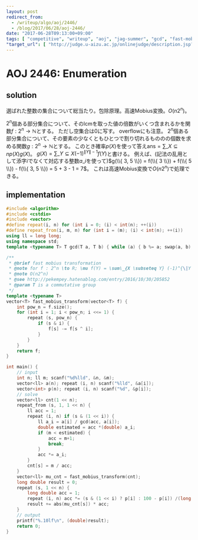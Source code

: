 ```yaml
---
layout: post
redirect_from:
  - /writeup/algo/aoj/2446/
  - /blog/2017/06/28/aoj-2446/
date: "2017-06-28T09:13:00+09:00"
tags: [ "competitive", "writeup", "aoj", "jag-summer", "gcd", "fast-mobius-transformation", "inclusion-exclusion-principle" ]
"target_url": [ "http://judge.u-aizu.ac.jp/onlinejudge/description.jsp?id=2446" ]
---
```


# AOJ 2446: Enumeration

## solution

選ばれた整数の集合について総当たり。包除原理。高速Mobius変換。$O(n2^n)$。

$2^n$個ある部分集合について、そのlcmを取った値の倍数がいくつ含まれるかを関数$f : 2^n \to \mathbb{N}$とする。
ただし空集合は$0$に写す。
overflowにも注意。
$2^n$個ある部分集合について、その要素の少なくともひとつで割り切れるもののの個数を求める関数$g : 2^n \to \mathbb{N}$とする。
このとき確率$p(X)$を使って答え$\mathrm{ans} = \sum\_{X \subseteq n} p(X)g(X)$。
$g(X) = \sum\_{Y \subseteq X} (-1)^{\|Y\|-1} f(Y)$と書ける。
例えば、(記法の乱用として添字$i$でなくて対応する整数$a\_i$を使って)$g(\\{ 3, 5 \\}) = f(\\{ 3 \\}) + f(\\{ 5 \\}) - f(\\{ 3, 5 \\}) = 5 + 3 - 1  = 7$。
これは高速Mobius変換で$O(n2^n)$で処理できる。


## implementation

``` c++
#include <algorithm>
#include <cstdio>
#include <vector>
#define repeat(i, n) for (int i = 0; (i) < int(n); ++(i))
#define repeat_from(i, m, n) for (int i = (m); (i) < int(n); ++(i))
using ll = long long;
using namespace std;
template <typename T> T gcd(T a, T b) { while (a) { b %= a; swap(a, b); } return b; }

/**
 * @brief fast mobius transformation
 * @note for f : 2^n \to R; \mu f(Y) = \sum\_{X \subseteq Y} (-1)^{\|Y \setminues X\|} f(X)
 * @note O(n2^n)
 * @see http://pekempey.hatenablog.com/entry/2016/10/30/205852
 * @param T is a commutative group
 */
template <typename T>
vector<T> fast_mobius_transform(vector<T> f) {
    int pow_n = f.size();
    for (int i = 1; i < pow_n; i <<= 1) {
        repeat (s, pow_n) {
            if (s & i) {
                f[s] -= f[s ^ i];
            }
        }
    }
    return f;
}

int main() {
    // input
    int n; ll m; scanf("%d%lld", &n, &m);
    vector<ll> a(n); repeat (i, n) scanf("%lld", &a[i]);
    vector<int> p(n); repeat (i, n) scanf("%d", &p[i]);
    // solve
    vector<ll> cnt(1 << n);
    repeat_from (s, 1, 1 << n) {
        ll acc = 1;
        repeat (i, n) if (s & (1 << i)) {
            ll a_i = a[i] / gcd(acc, a[i]);
            double estimated = acc *(double) a_i;
            if (m < estimated) {
                acc = m+1;
                break;
            }
            acc *= a_i;
        }
        cnt[s] = m / acc;
    }
    vector<ll> mu_cnt = fast_mobius_transform(cnt);
    long double result = 0;
    repeat (s, 1 << n) {
        long double acc = 1;
        repeat (i, n) acc *= (s & (1 << i) ? p[i] : 100 - p[i]) /(long double) 100.0;
        result += abs(mu_cnt[s]) * acc;
    }
    // output
    printf("%.10lf\n", (double)result);
    return 0;
}
```
